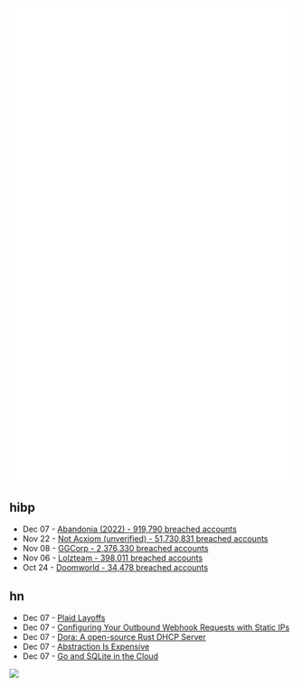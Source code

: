 ![Metrics](https://raw.githubusercontent.com/phixion/phixion/master/metrics.svg)

## hibp

<!--
for https://github.com/phixion/phixion/blob/main/.github/workflows/feeds.yml
-->
<!--START_SECTION:haveibeenpwnd-->
- Dec 07 - [Abandonia (2022) - 919,790 breached accounts](https://haveibeenpwned.com/PwnedWebsites#Abandonia2022)
- Nov 22 - [Not Acxiom (unverified) - 51,730,831 breached accounts](https://haveibeenpwned.com/PwnedWebsites#NotAcxiom)
- Nov 08 - [GGCorp - 2,376,330 breached accounts](https://haveibeenpwned.com/PwnedWebsites#GGCorp)
- Nov 06 - [Lolzteam - 398,011 breached accounts](https://haveibeenpwned.com/PwnedWebsites#Lolzteam)
- Oct 24 - [Doomworld - 34,478 breached accounts](https://haveibeenpwned.com/PwnedWebsites#Doomworld)
<!--END_SECTION:haveibeenpwnd-->

## hn

<!--
for https://github.com/phixion/phixion/blob/main/.github/workflows/feeds.yml
-->
<!--START_SECTION:hn-->
- Dec 07 - [Plaid Layoffs](https://plaid.com/team-update/)
- Dec 07 - [Configuring Your Outbound Webhook Requests with Static IPs](https://getconvoy.io/blog/configuring-your-outbound-webhook-requests-with-static-ips/)
- Dec 07 - [Dora: A open-source Rust DHCP Server](https://github.com/bluecatengineering/dora)
- Dec 07 - [Abstraction Is Expensive](https://specbranch.com/posts/expensive-abstraction/)
- Dec 07 - [Go and SQLite in the Cloud](https://www.golang.dk/articles/go-and-sqlite-in-the-cloud)
<!--END_SECTION:hn-->

<!--
for https://yhype.me
-->
![](https://hit.yhype.me/github/profile?user_id=13013670)
